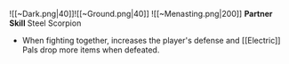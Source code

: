 
![[~Dark.png|40]]![[~Ground.png|40]]
![[~Menasting.png|200]]
**Partner Skill**
Steel Scorpion
- When fighting together, increases the player's defense and [[Electric]] Pals drop more items when defeated.